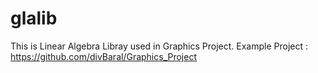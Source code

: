 # glalib

This is Linear Algebra Libray used in Graphics Project.
Example Project : https://github.com/divBaral/Graphics_Project

